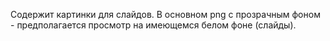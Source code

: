 Содержит картинки для слайдов. В основном png с прозрачным фоном - предполагается
просмотр на имеющемся белом фоне (слайды).

